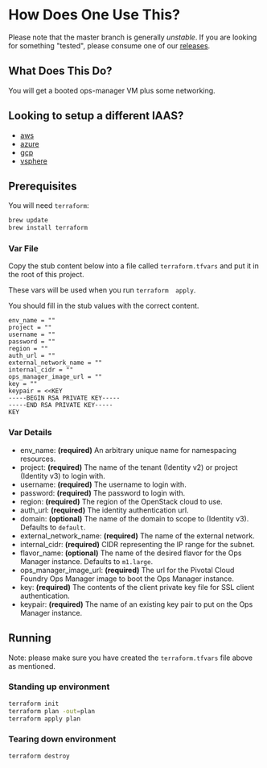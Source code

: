 # How Does One Use This?

Please note that the master branch is generally *unstable*.
If you are looking for something "tested", please consume one
of our [releases](https://github.com/pivotal-cf/terraforming-openstack/releases).

## What Does This Do?

You will get a booted ops-manager VM plus some networking.

## Looking to setup a different IAAS?

- [aws](https://github.com/pivotal-cf/terraforming-aws)
- [azure](https://github.com/pivotal-cf/terraforming-azure)
- [gcp](https://github.com/pivotal-cf/terraforming-gcp)
- [vsphere](https://github.com/pivotal-cf/terraforming-vsphere)

## Prerequisites

You will need `terraform`:

```bash
brew update
brew install terraform
```

### Var File

Copy the stub content below into a file called `terraform.tfvars`
and put it in the root of this project.

These vars will be used when you run `terraform  apply`.

You should fill in the stub values with the correct content.

```hcl
env_name = ""
project = ""
username = ""
password = ""
region = ""
auth_url = ""
external_network_name = ""
internal_cidr = ""
ops_manager_image_url = ""
key = ""
keypair = <<KEY
-----BEGIN RSA PRIVATE KEY-----
-----END RSA PRIVATE KEY-----
KEY
```

### Var Details
- env_name: **(required)** An arbitrary unique name for namespacing resources.
- project: **(required)** The name of the tenant (Identity v2) or project (Identity v3) to login with.
- username: **(required)** The username to login with.
- password: **(required)** The password to login with.
- region: **(required)** The region of the OpenStack cloud to use.
- auth_url: **(required)** The identity authentication url.
- domain: **(optional)** The name of the domain to scope to (Identity v3). Defaults to `default`.
- external_network_name: **(required)** The name of the external network.
- internal_cidr: **(required)** CIDR representing the IP range for the subnet.
- flavor_name: **(optional)** The name of the desired flavor for the Ops Manager instance. Defaults to `m1.large`.
- ops_manager_image_url: **(required)** The url for the Pivotal Cloud Foundry Ops Manager image to boot the Ops Manager instance.
- key: **(required)** The contents of the client private key file for SSL client authentication.
- keypair: **(required)** The name of an existing key pair to put on the Ops Manager instance.

## Running

Note: please make sure you have created the `terraform.tfvars` file above as mentioned.

### Standing up environment

```bash
terraform init
terraform plan -out=plan
terraform apply plan
```

### Tearing down environment

```bash
terraform destroy
```

